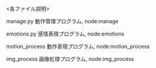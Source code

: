 <各ファイル説明>

manage.py 動作管理プログラム, node:manage

emotions.py 感情表現プログラム, node:emotions

motion_process 動作表現プログラム, node:motion_process

img_process 画像処理プログラム, node:img_process

